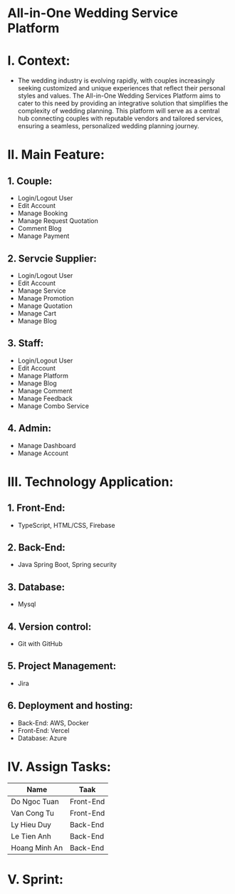 # All-in-One Wedding Service Platform
# I. Context:
- The wedding industry is evolving rapidly, with couples increasingly seeking customized and unique experiences that reflect their personal styles and values. The All-in-One Wedding Services Platform aims to cater to this need by providing an integrative solution that simplifies the complexity of wedding planning. This platform will serve as a central hub connecting couples with reputable vendors and tailored services, ensuring a seamless, personalized wedding planning journey.
# II. Main Feature:
## 1. Couple:
- Login/Logout User
- Edit Account
- Manage Booking
- Manage Request Quotation
- Comment Blog
- Manage Payment
## 2. Servcie Supplier:
- Login/Logout User
- Edit Account
- Manage Service
- Manage Promotion
- Manage Quotation
- Manage Cart
- Manage Blog
## 3. Staff:
- Login/Logout User
- Edit Account
- Manage Platform
- Manage Blog
- Manage Comment
- Manage Feedback
- Manage Combo Service
## 4. Admin:
- Manage Dashboard
- Manage Account
# III. Technology Application:
## 1. Front-End: 
- TypeScript, HTML/CSS, Firebase
## 2. Back-End: 
- Java Spring Boot, Spring security
## 3. Database:
- Mysql
## 4. Version control: 
- Git with GitHub
## 5. Project Management: 
- Jira
## 6. Deployment and hosting:
- Back-End: AWS, Docker
- Front-End: Vercel
- Database: Azure
# IV. Assign Tasks:
|Name   |Taak   |
|---|---|
|Do Ngoc Tuan    |Front-End   |
|Van Cong Tu    |Front-End   |
|Ly Hieu Duy    |Back-End   |
|Le Tien Anh    |Back-End   |
|Hoang Minh An    |Back-End   |
# V. Sprint:
